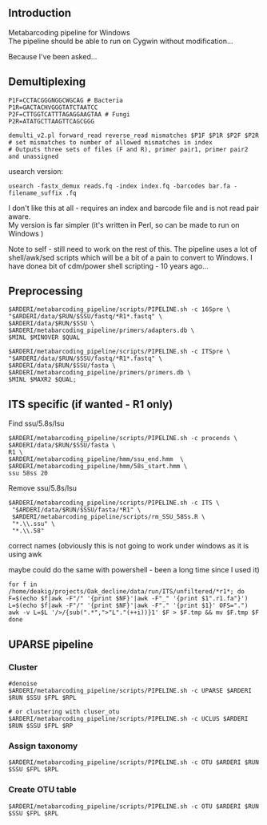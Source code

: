 ## Introduction
Metabarcoding pipeline for Windows  
The pipeline should be able to run on Cygwin without modification...




Because I've been asked...

## Demultiplexing
```
P1F=CCTACGGGNGGCWGCAG # Bacteria
P1R=GACTACHVGGGTATCTAATCC
P2F=CTTGGTCATTTAGAGGAAGTAA # Fungi
P2R=ATATGCTTAAGTTCAGCGGG

demulti_v2.pl forward_read reverse_read mismatches $P1F $P1R $P2F $P2R
# set mismatches to number of allowed mismatches in index
# Outputs three sets of files (F and R), primer pair1, primer pair2 and unassigned 
```
usearch version:
```
usearch -fastx_demux reads.fq -index index.fq -barcodes bar.fa -filename_suffix .fq
```
I don't like this at all  - requires an index and barcode file and is not read pair aware.  
My version is far simpler (it's written in Perl, so can be made to run on Windows )

Note to self - still need to work on the rest of this. The pipeline uses a lot of shell/awk/sed scripts which will be a bit of a pain to convert to Windows. I have donea  bit of cdm/power shell scripting - 10 years ago... 

## Preprocessing
``` #16S
$ARDERI/metabarcoding_pipeline/scripts/PIPELINE.sh -c 16Spre \
"$ARDERI/data/$RUN/$SSU/fastq/*R1*.fastq" \
$ARDERI/data/$RUN/$SSU \
$ARDERI/metabarcoding_pipeline/primers/adapters.db \
$MINL $MINOVER $QUAL
```

``` #ITS
$ARDERI/metabarcoding_pipeline/scripts/PIPELINE.sh -c ITSpre \
"$ARDERI/data/$RUN/$SSU/fastq/*R1*.fastq" \
$ARDERI/data/$RUN/$SSU/fasta \
$ARDERI/metabarcoding_pipeline/primers/primers.db \
$MINL $MAXR2 $QUAL; 
```

## ITS specific (if wanted - R1 only)
Find ssu/5.8s/lsu
```
$ARDERI/metabarcoding_pipeline/scripts/PIPELINE.sh -c procends \
$ARDERI/data/$RUN/$SSU/fasta \
R1 \
$ARDERI/metabarcoding_pipeline/hmm/ssu_end.hmm 	\
$ARDERI/metabarcoding_pipeline/hmm/58s_start.hmm \
ssu 58ss 20
``` 
Remove ssu/5.8s/lsu
```
$ARDERI/metabarcoding_pipeline/scripts/PIPELINE.sh -c ITS \
 "$ARDERI/data/$RUN/$SSU/fasta/*R1" \
 $ARDERI/metabarcoding_pipeline/scripts/rm_SSU_58Ss.R \
 "*.\\.ssu" \
 "*.\\.58"
 ```
 
 correct names 
 (obviously this is not going to work under windows as it is using awk 
 
 maybe could do the same with powershell - been a long time since I used it)
  ```
 for f in /home/deakig/projects/Oak_decline/data/run/ITS/unfiltered/*r1*; do
F=$(echo $f|awk -F"/" '{print $NF}'|awk -F"_" '{print $1".r1.fa"}')
L=$(echo $f|awk -F"/" '{print $NF}'|awk -F"." '{print $1}' OFS=".") 
awk -v L=$L '/>/{sub(".*",">"L"."(++i))}1' $F > $F.tmp && mv $F.tmp $F
done
```
 
## UPARSE pipeline

### Cluster
```
#denoise
$ARDERI/metabarcoding_pipeline/scripts/PIPELINE.sh -c UPARSE $ARDERI $RUN $SSU $FPL $RPL

# or clustering with cluser_otu
$ARDERI/metabarcoding_pipeline/scripts/PIPELINE.sh -c UCLUS $ARDERI $RUN $SSU $FPL $RP
```

### Assign taxonomy
```
$ARDERI/metabarcoding_pipeline/scripts/PIPELINE.sh -c OTU $ARDERI $RUN $SSU $FPL $RPL
```

### Create OTU table
```
$ARDERI/metabarcoding_pipeline/scripts/PIPELINE.sh -c OTU $ARDERI $RUN $SSU $FPL $RPL
```
